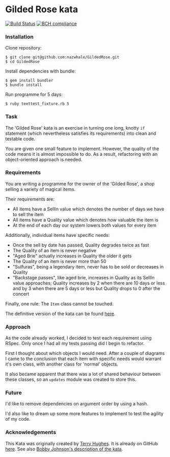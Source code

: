 # Gilded Rose kata
[![Build Status](https://travis-ci.org/nazwhale/GildedRose.svg?branch=master)](https://travis-ci.org/nazwhale/GildedRose)
[![BCH compliance](https://bettercodehub.com/edge/badge/nazwhale/GildedRose?branch=master)](https://bettercodehub.com/)

### Installation

Clone repository:
```
$ git clone git@github.com:nazwhale/GildedRose.git
$ cd GildedRose
```

Install dependencies with bundle:
```
$ gem install bundler
$ bundle install
```

Run programme for 5 days:
```
$ ruby texttest_fixture.rb 5
```

### Task

The 'Gilded Rose' kata is an exercise in turning one long, knotty `if` statement (which nevertheless satisfies its requirements) into clean and testable code.

You are given one small feature to implement. However, the quality of the code means it is almost impossible to do. As a result, refactoring with an object-oriented approach is needed.

### Requirements

You are writing a programme for the owner of the 'Gilded Rose', a shop selling a variety of magical items.

Their requirements are:

- All items have a SellIn value which denotes the number of days we have to sell the item
- All items have a Quality value which denotes how valuable the item is
- At the end of each day our system lowers both values for every item

Additionally, individual items have specific needs:

- Once the sell by date has passed, Quality degrades twice as fast
- The Quality of an item is never negative
- "Aged Brie" actually increases in Quality the older it gets
- The Quality of an item is never more than 50
- "Sulfuras", being a legendary item, never has to be sold or decreases in Quality
- "Backstage passes", like aged brie, increases in Quality as its SellIn value approaches;
	Quality increases by 2 when there are 10 days or less and by 3 when there are 5 days or less but
	Quality drops to 0 after the concert

Finally, one rule:
The `Item` class cannot be touched.

The definitive version of the kata can be found [here](https://github.com/emilybache/GildedRose-Refactoring-Kata/blob/master/GildedRoseRequirements.txt).

### Approach

As the code already worked, I decided to test each requirement using RSpec. Only once I had all my tests passing did I begin to refactor.

First I thought about which objects I would need. After a couple of diagrams I came to the conclusion that each item with specific needs would warrant it's own class, with another class for 'normal' objects.

It also became apparent that there was a lot of shared behaviour between these classes, so an `updates` module was created to store this.

### Future
I'd like to remove dependencies on argument order by using a hash.

I'd also like to dream up some more features to implement to test the agility of my code.

### Acknowledgements

This Kata was originally created by [Terry Hughes](http://twitter.com/TerryHughes). It is already on GitHub [here](https://github.com/NotMyself/GildedRose). See also [Bobby Johnson's description of the kata](http://iamnotmyself.com/2011/02/13/refactor-this-the-gilded-rose-kata/).
